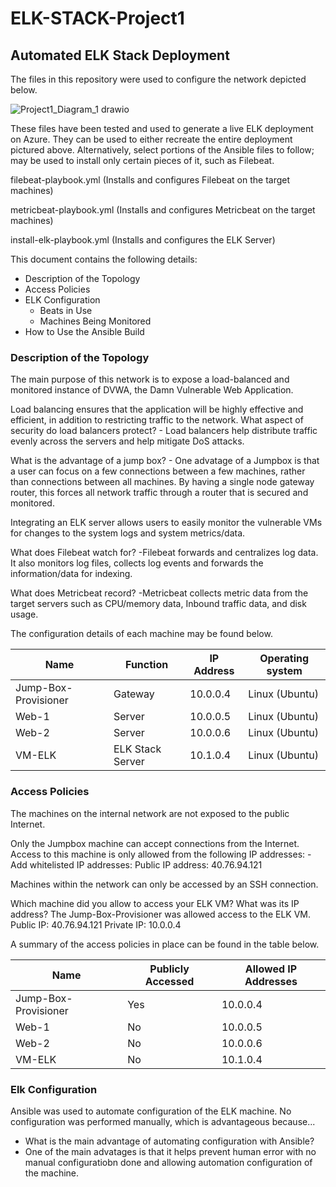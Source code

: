 # ELK-STACK-Project1
## Automated ELK Stack Deployment

The files in this repository were used to configure the network depicted below.

![Project1_Diagram_1 drawio](https://user-images.githubusercontent.com/85567847/133757383-390f1a84-1f1b-4671-a770-6ddf4c65e2d2.png)

These files have been tested and used to generate a live ELK deployment on Azure. They can be used to either recreate the entire deployment pictured above. Alternatively, select portions of the Ansible files to follow; may be used to install only certain pieces of it, such as Filebeat.

filebeat-playbook.yml (Installs and configures Filebeat on the target machines)

metricbeat-playbook.yml (Installs and configures Metricbeat on the target machines)

install-elk-playbook.yml (Installs and configures the ELK Server)


This document contains the following details:
- Description of the Topology
- Access Policies
- ELK Configuration
  - Beats in Use
  - Machines Being Monitored
- How to Use the Ansible Build


### Description of the Topology

The main purpose of this network is to expose a load-balanced and monitored instance of DVWA, the Damn Vulnerable Web Application.

Load balancing ensures that the application will be highly effective and efficient, in addition to restricting traffic to the network.
What aspect of security do load balancers protect? 
	- Load balancers help distribute traffic evenly across the servers and help mitigate DoS attacks.

What is the advantage of a jump box?
	- One advatage of a Jumpbox is that a user can focus on a few connections between a few machines, rather than connections between all machines. By having a single node gateway router, this forces all network traffic through a router that is secured and monitored.

Integrating an ELK server allows users to easily monitor the vulnerable VMs for changes to the system logs and system metrics/data.

What does Filebeat watch for?
	-Filebeat forwards and centralizes log data. It also monitors log files, collects log events and forwards the information/data for indexing.
	
What does Metricbeat record?
	-Metricbeat collects metric data from the target servers such as CPU/memory data, 
	Inbound traffic data, and disk usage.

The configuration details of each machine may be found below.

| Name                 | Function         | IP Address | Operating system |
|----------------------|------------------|------------|------------------|
| Jump-Box-Provisioner | Gateway          | 10.0.0.4   | Linux (Ubuntu)   |
| Web-1                | Server           | 10.0.0.5   | Linux (Ubuntu)   |
| Web-2                | Server           | 10.0.0.6   | Linux (Ubuntu)   |
| VM-ELK               | ELK Stack Server | 10.1.0.4   | Linux (Ubuntu)   |

### Access Policies

The machines on the internal network are not exposed to the public Internet. 

Only the Jumpbox machine can accept connections from the Internet. Access to this machine is only allowed from the following IP addresses:
-Add whitelisted IP addresses: Public IP address: 40.76.94.121

Machines within the network can only be accessed by an SSH connection.

Which machine did you allow to access your ELK VM? What was its IP address?
The Jump-Box-Provisioner was allowed access to the ELK VM.
Public IP: 40.76.94.121
Private IP: 10.0.0.4

A summary of the access policies in place can be found in the table below.

| Name                 | Publicly Accessed | Allowed IP Addresses |
|----------------------|-------------------|----------------------|
| Jump-Box-Provisioner | Yes               | 10.0.0.4             |
| Web-1                | No                | 10.0.0.5             |
| Web-2                | No                | 10.0.0.6             |
| VM-ELK               | No                | 10.1.0.4             |

### Elk Configuration

Ansible was used to automate configuration of the ELK machine. No configuration was performed manually, which is advantageous because...
- What is the main advantage of automating configuration with Ansible?
 - One of the main advatages is that it helps prevent human error with no manual configuratiobn done and allowing automation configuration of the machine.  

